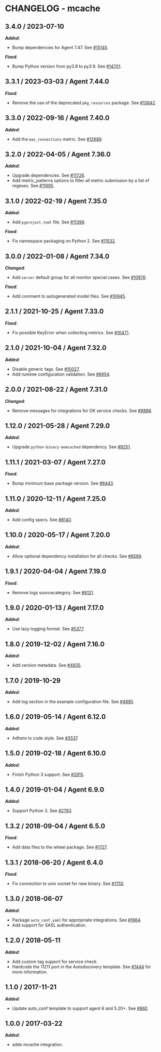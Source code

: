 # CHANGELOG - mcache

## 3.4.0 / 2023-07-10

***Added***:

* Bump dependencies for Agent 7.47. See [#15145](https://github.com/DataDog/integrations-core/pull/15145).

***Fixed***:

* Bump Python version from py3.8 to py3.9. See [#14701](https://github.com/DataDog/integrations-core/pull/14701).

## 3.3.1 / 2023-03-03 / Agent 7.44.0

***Fixed***: 

* Remove the use of the deprecated `pkg_resources` package. See [#13842](https://github.com/DataDog/integrations-core/pull/13842).


## 3.3.0 / 2022-09-16 / Agent 7.40.0

***Added***: 

* Add the `max_connections` metric. See [#12689](https://github.com/DataDog/integrations-core/pull/12689).


## 3.2.0 / 2022-04-05 / Agent 7.36.0

***Added***: 

* Upgrade dependencies. See [#11726](https://github.com/DataDog/integrations-core/pull/11726).
* Add metric_patterns options to filter all metric submission by a list of regexes. See [#11695](https://github.com/DataDog/integrations-core/pull/11695).


## 3.1.0 / 2022-02-19 / Agent 7.35.0

***Added***: 

* Add `pyproject.toml` file. See [#11396](https://github.com/DataDog/integrations-core/pull/11396).

***Fixed***: 

* Fix namespace packaging on Python 2. See [#11532](https://github.com/DataDog/integrations-core/pull/11532).


## 3.0.0 / 2022-01-08 / Agent 7.34.0

***Changed***: 

* Add `server` default group for all monitor special cases. See [#10976](https://github.com/DataDog/integrations-core/pull/10976).

***Fixed***: 

* Add comment to autogenerated model files. See [#10945](https://github.com/DataDog/integrations-core/pull/10945).


## 2.1.1 / 2021-10-25 / Agent 7.33.0

***Fixed***: 

* Fix possible KeyError when collecting metrics. See [#10471](https://github.com/DataDog/integrations-core/pull/10471).


## 2.1.0 / 2021-10-04 / Agent 7.32.0

***Added***: 

* Disable generic tags. See [#10027](https://github.com/DataDog/integrations-core/pull/10027).
* Add runtime configuration validation. See [#8954](https://github.com/DataDog/integrations-core/pull/8954).


## 2.0.0 / 2021-08-22 / Agent 7.31.0

***Changed***: 

* Remove messages for integrations for OK service checks. See [#9888](https://github.com/DataDog/integrations-core/pull/9888).


## 1.12.0 / 2021-05-28 / Agent 7.29.0

***Added***: 

* Upgrade `python-binary-memcached` dependency. See [#9251](https://github.com/DataDog/integrations-core/pull/9251).


## 1.11.1 / 2021-03-07 / Agent 7.27.0

***Fixed***: 

* Bump minimum base package version. See [#8443](https://github.com/DataDog/integrations-core/pull/8443).


## 1.11.0 / 2020-12-11 / Agent 7.25.0

***Added***: 

* Add config specs. See [#8140](https://github.com/DataDog/integrations-core/pull/8140).


## 1.10.0 / 2020-05-17 / Agent 7.20.0

***Added***: 

* Allow optional dependency installation for all checks. See [#6589](https://github.com/DataDog/integrations-core/pull/6589).


## 1.9.1 / 2020-04-04 / Agent 7.19.0

***Fixed***: 

* Remove logs sourcecategory. See [#6121](https://github.com/DataDog/integrations-core/pull/6121).


## 1.9.0 / 2020-01-13 / Agent 7.17.0

***Added***: 

* Use lazy logging format. See [#5377](https://github.com/DataDog/integrations-core/pull/5377).


## 1.8.0 / 2019-12-02 / Agent 7.16.0

***Added***: 

* Add version metadata. See [#4935](https://github.com/DataDog/integrations-core/pull/4935).


## 1.7.0 / 2019-10-29

***Added***: 

* Add log section in the example configuration file. See [#4885](https://github.com/DataDog/integrations-core/pull/4885).


## 1.6.0 / 2019-05-14 / Agent 6.12.0

***Added***: 

* Adhere to code style. See [#3537](https://github.com/DataDog/integrations-core/pull/3537).


## 1.5.0 / 2019-02-18 / Agent 6.10.0

***Added***: 

* Finish Python 3 support. See [#2915](https://github.com/DataDog/integrations-core/pull/2915).


## 1.4.0 / 2019-01-04 / Agent 6.9.0

***Added***: 

* Support Python 3. See [#2783](https://github.com/DataDog/integrations-core/pull/2783).


## 1.3.2 / 2018-09-04 / Agent 6.5.0

***Fixed***: 

* Add data files to the wheel package. See [#1727](https://github.com/DataDog/integrations-core/pull/1727).


## 1.3.1 / 2018-06-20 / Agent 6.4.0

***Fixed***: 

* Fix connection to unix socket for new binary. See [#1755](https://github.com/DataDog/integrations-core/pull/1755).


## 1.3.0 / 2018-06-07

***Added***: 

* Package `auto_conf.yaml` for appropriate integrations. See [#1664](https://github.com/DataDog/integrations-core/pull/1664).
* Add support for SASL authentication.


## 1.2.0 / 2018-05-11

***Added***: 

* Add custom tag support for service check.
* Hardcode the 11211 port in the Autodiscovery template. See [#1444](https://github.com/DataDog/integrations-core/pull/1444) for more information.


## 1.1.0 / 2017-11-21

***Added***: 

* Update auto_conf template to support agent 6 and 5.20+. See [#860](https://github.com/DataDog/integrations-core/issues/860)


## 1.0.0 / 2017-03-22

***Added***: 

* adds mcache integration.

